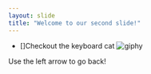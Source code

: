 ```yaml
---
layout: slide
title: "Welcome to our second slide!"
---
```

- []Checkout the keyboard cat
![giphy](https://user-images.githubusercontent.com/7228610/116714020-8d8bc980-a992-11eb-8f73-1f0a68a4dcc6.gif)

Use the left arrow to go back!
